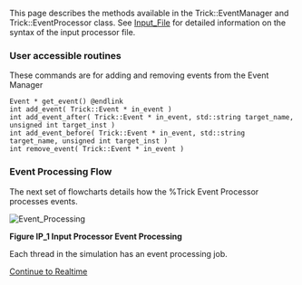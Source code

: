 
This page describes the methods available in the Trick::EventManager and Trick::EventProcessor class.
See [Input_File](https://nasa.github.io/trick/documentation/running_a_simulation/Input-File#events-and-malfunctions) for detailed information on the syntax of the input processor file.

### User accessible routines

These commands are for adding and removing events from the Event Manager

```
Event * get_event() @endlink
int add_event( Trick::Event * in_event )
int add_event_after( Trick::Event * in_event, std::string target_name, unsigned int target_inst )
int add_event_before( Trick::Event * in_event, std::string target_name, unsigned int target_inst )
int remove_event( Trick::Event * in_event )
```

### Event Processing Flow

The next set of flowcharts details how the %Trick Event Processor processes events.

![Event_Processing](images/event_processing.jpg)

<b>Figure IP_1 Input Processor Event Processing</b>

Each thread in the simulation has an event processing job.

[Continue to Realtime](https://nasa.github.io/trick/documentation/simulation_capabilities/Realtime)

